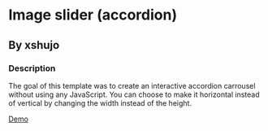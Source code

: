# Image slider (accordion)

## By xshujo

### Description

The goal of this template was to create an interactive accordion carrousel without using any JavaScript. You can choose to make it horizontal instead of vertical by changing the width instead of the height.

[Demo](demo.gif)